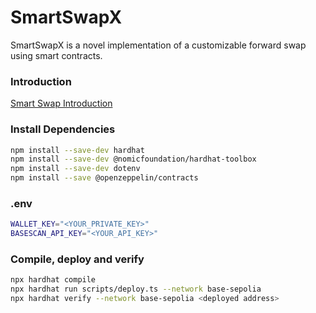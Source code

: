 # SmartSwapX
SmartSwapX is a novel implementation of a customizable forward swap using smart contracts.

### Introduction
[Smart Swap Introduction](SmartSwapXIntro.md)


<!-- https://docs.base.org/tutorials/deploy-with-hardhat -->

### Install Dependencies
```bash
npm install --save-dev hardhat
npm install --save-dev @nomicfoundation/hardhat-toolbox
npm install --save-dev dotenv
npm install --save @openzeppelin/contracts
```

### .env
```bash
WALLET_KEY="<YOUR_PRIVATE_KEY>"
BASESCAN_API_KEY="<YOUR_API_KEY>"
```

### Compile, deploy and verify
```bash
npx hardhat compile
npx hardhat run scripts/deploy.ts --network base-sepolia
npx hardhat verify --network base-sepolia <deployed address>
```
